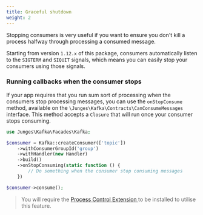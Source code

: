```yaml
---
title: Graceful shutdown
weight: 2
---
```


Stopping consumers is very useful if you want to ensure you don't kill a process halfway through processing a consumed message.

Starting from version `1.12.x` of this package, consumers automatically listen to the `SIGTERM` and `SIQUIT` signals, which means you can easily stop your consumers using those signals.

### Running callbacks when the consumer stops
If your app requires that you run sum sort of processing when the consumers stop processing messages, you can use the `onStopConsume` method, available on the `\Junges\Kafka\Contracts\CanConsumeMessages` interface. This method accepts a `Closure` that will run once your consumer stops consuming.

```php
use Junges\Kafka\Facades\Kafka;

$consumer = Kafka::createConsumer(['topic'])
    ->withConsumerGroupId('group')
    ->withHandler(new Handler)
    ->build()
    ->onStopConsuming(static function () {
        // Do something when the consumer stop consuming messages
    })

$consumer->consume();
```

> You will require the [ Process Control Extension ](https://www.php.net/manual/en/book.pcntl.php) to be installed to utilise this feature.
